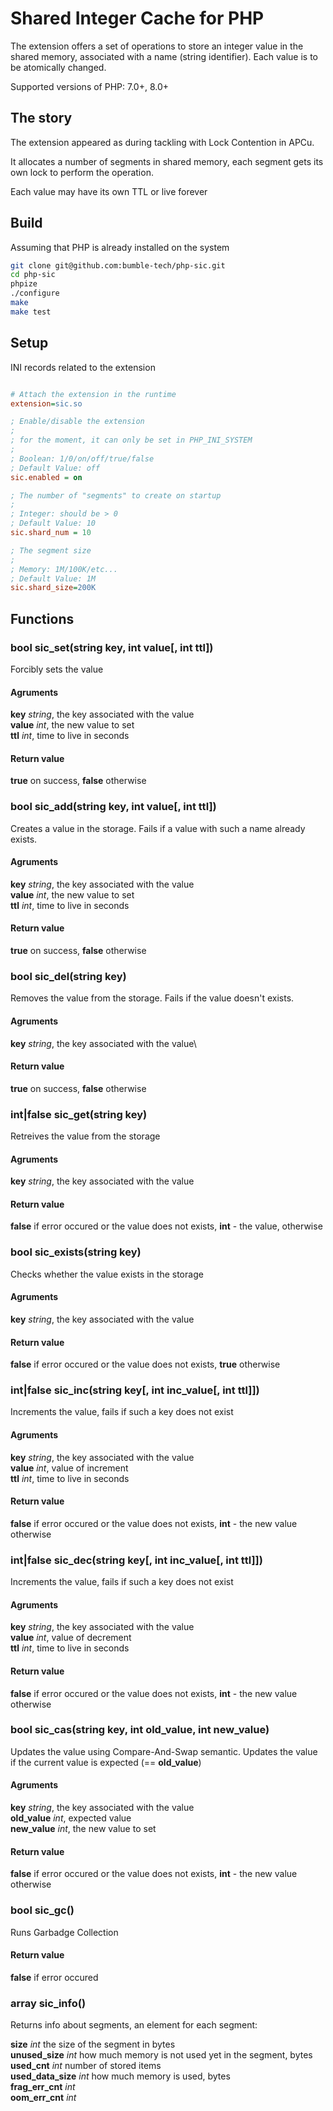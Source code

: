 Shared Integer Cache for PHP
============================


The extension offers a set of operations to store an integer value
in the shared memory, associated with a name (string identifier).
Each value is to be atomically changed.

Supported versions of PHP: 7.0+, 8.0+


## The story

The extension appeared as during tackling with Lock Contention in APCu.

It allocates a number of segments in shared memory, each segment gets its own lock
to perform the operation.

Each value may have its own TTL or live forever

## Build

Assuming that PHP is already installed on the system

```bash
git clone git@github.com:bumble-tech/php-sic.git
cd php-sic
phpize
./configure
make
make test
```

## Setup

INI records related to the extension

```ini

# Attach the extension in the runtime
extension=sic.so

; Enable/disable the extension
;
; for the moment, it can only be set in PHP_INI_SYSTEM
;
; Boolean: 1/0/on/off/true/false
; Default Value: off
sic.enabled = on

; The number of "segments" to create on startup
;
; Integer: should be > 0
; Default Value: 10
sic.shard_num = 10

; The segment size
;
; Memory: 1M/100K/etc...
; Default Value: 1M
sic.shard_size=200K
```


## Functions

### bool sic_set(string key, int value[, int ttl])

Forcibly sets the value


#### Agruments

**key** *string*, the key associated with the value\
**value** *int*, the new value to set\
**ttl** *int*, time to live in seconds


#### Return value

**true** on success, **false** otherwise


### bool sic_add(string key, int value[, int ttl])

Creates a value in the storage. Fails if a value with such a name already exists.

#### Agruments

**key** *string*, the key associated with the value\
**value** *int*, the new value to set\
**ttl** *int*, time to live in seconds


#### Return value

**true** on success, **false** otherwise


### bool sic_del(string key)

Removes the value from the storage. Fails if the value doesn't exists.

#### Agruments

**key** *string*, the key associated with the value\


#### Return value

**true** on success, **false** otherwise


### int|false sic_get(string key)

Retreives the value from the storage

#### Agruments

**key** *string*, the key associated with the value


#### Return value

**false** if error occured or the value does not exists, **int** - the value, otherwise


### bool sic_exists(string key)

Checks whether the value exists in the storage

#### Agruments

**key** *string*, the key associated with the value


#### Return value

**false** if error occured or the value does not exists, **true** otherwise



### int|false sic_inc(string key[, int inc_value[, int ttl]])

Increments the value, fails if such a key does not exist

#### Agruments

**key** *string*, the key associated with the value\
**value** *int*, value of increment\
**ttl** *int*, time to live in seconds


#### Return value

**false** if error occured or the value does not exists, **int** - the new value otherwise


### int|false sic_dec(string key[, int inc_value[, int ttl]])

Increments the value, fails if such a key does not exist

#### Agruments

**key** *string*, the key associated with the value\
**value** *int*, value of decrement\
**ttl** *int*, time to live in seconds


#### Return value

**false** if error occured or the value does not exists, **int** - the new value otherwise



### bool sic_cas(string key, int old_value, int new_value)

Updates the value using Compare-And-Swap semantic. Updates the value if the current value is expected (== **old_value**)

#### Agruments

**key** *string*, the key associated with the value\
**old_value** *int*, expected value\
**new_value** *int*, the new value to set 


#### Return value

**false** if error occured or the value does not exists, **int** - the new value otherwise


### bool sic_gc()

Runs Garbadge Collection

#### Return value

**false** if error occured




### array sic_info()

Returns info about segments, an element for each segment:


**size** *int* the size of the segment in bytes\
**unused_size** *int* how much memory is not used yet in the segment, bytes\
**used_cnt** *int* number of stored items\
**used_data_size** *int* how much memory is used, bytes\
**frag_err_cnt** *int* \
**oom_err_cnt** *int*

